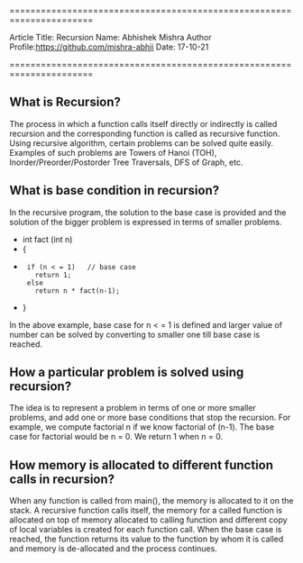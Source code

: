 ======================================================================

Article Title: Recursion Name: Abhishek Mishra Author Profile:https://github.com/mishra-abhii Date: 17-10-21

======================================================================

## What is Recursion? 
The process in which a function calls itself directly or indirectly is called recursion and the corresponding function is called as recursive function. 
Using recursive algorithm, certain problems can be solved quite easily. 
Examples of such problems are Towers of Hanoi (TOH), Inorder/Preorder/Postorder Tree Traversals, DFS of Graph, etc.

## What is base condition in recursion? 
In the recursive program, the solution to the base case is provided and the solution of the bigger problem is expressed in terms of smaller problems. 

-    int fact (int n) 
-    {
-      if (n < = 1)   // base case
         return 1;
       else    
         return n * fact(n-1);
-    }

In the above example, base case for n < = 1 is defined and larger value of number can be solved by converting to smaller one till base case is reached.

## How a particular problem is solved using recursion? 
The idea is to represent a problem in terms of one or more smaller problems, and add one or more base conditions that stop the recursion. 
For example, we compute factorial n if we know factorial of (n-1). The base case for factorial would be n = 0. We return 1 when n = 0. 

## How memory is allocated to different function calls in recursion? 
When any function is called from main(), the memory is allocated to it on the stack. 
A recursive function calls itself, the memory for a called function is allocated on top of memory allocated to calling function and different copy of local 
variables is created for each function call. When the base case is reached, the function returns its value to the function by whom it is called and 
memory is de-allocated and the process continues.
